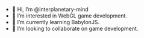 - 👋 Hi, I’m @interplanetary-mind
- 👀 I’m interested in WebGL game development.
- 🌱 I’m currently learning BabylonJS.
- 💞️ I’m looking to collaborate on game development.
